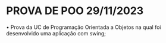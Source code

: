# PROVA DE POO 29/11/2023

• Prova da UC de Programação Orientada a Objetos na qual foi desenvolvido uma aplicação com swing;
